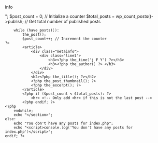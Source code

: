 info
<?php get_header(); ?>
<main>
    <?php
    if (have_posts()):
        echo "<section class='index'>";
        $post_count = 0; // Initialize a counter
        $total_posts = wp_count_posts()->publish; // Get total number of published posts
        
        while (have_posts()):
            the_post();
            $post_count++; // Increment the counter
    ?>
            <article>
                <div class="metainfo">
                    <div class="line1">
                        <h3><?php the_time('j F Y') ?></h3>
                        <h3><?php the_author() ?> </h3>
                    </div>
                </div>
                <h2><?php the_title(); ?></h2>
                <?php the_post_thumbnail(); ?> 
                <?php the_excerpt(); ?>
            </article>
            <?php if ($post_count < $total_posts): ?>
                <hr> <!-- Only add <hr> if this is not the last post -->
            <?php endif; ?>
    <?php
        endwhile;
        echo "</section>";
    else:
        echo "You don't have any posts for index.php";
        echo "<script>console.log('You don't have any posts for index.php')</script>";
    endif; ?>
</main>
<?php get_footer(); ?>
